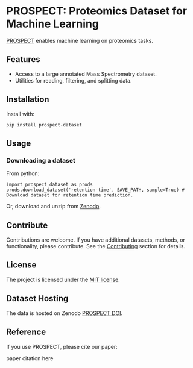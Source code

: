 # PROSPECT: Proteomics Dataset for Machine Learning

[PROSPECT](https://doi.org/10.5281/zenodo.6602020) enables machine learning on proteomics tasks.

## Features

* Access to a large annotated Mass Spectrometry dataset.
* Utilities for reading, filtering, and splitting data.

## Installation

Install with:

```
pip install prospect-dataset
```
    
## Usage


### Downloading a dataset

From python:
```
import prospect_dataset as prods 
prods.download_dataset('retention-time', SAVE_PATH, sample=True) # Download dataset for retention time prediction.
```

Or, download and unzip from [Zenodo](https://doi.org/10.5281/zenodo.6602020).

## Contribute

Contributions are welcome. If you have additional datasets, methods, or functionality, please contribute.
See the [Contributing]() section for details.

## License

The project is licensed under the [MIT license](https://github.com/wilhelm-lab/PROSPECT/blob/main/LICENSE).

## Dataset Hosting

The data is hosted on Zenodo [PROSPECT DOI](https://doi.org/10.5281/zenodo.6602020).

## Reference

If you use PROSPECT, please cite our paper:

paper citation here
